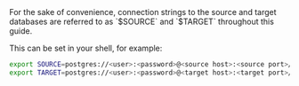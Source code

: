 <Highlight type="note">
For the sake of convenience, connection strings to the source and target
databases are referred to as `$SOURCE` and `$TARGET` throughout this guide.
  
This can be set in your shell, for example:

```bash
export SOURCE=postgres://<user>:<password>@<source host>:<source port>/<db_name>
export TARGET=postgres://<user>:<password>@<target host>:<target port>/<db_name>
```
</Highlight>
